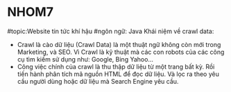 # NHOM7
#topic:Website tin tức khí hậu
#ngôn ngữ: Java
Khái niệm về crawl data:
- Crawl là cào dữ liệu (Crawl Data) là một thuật ngữ không còn mới trong Marketing, và SEO. Vì Crawl là kỹ thuật mà các con robots của các công cụ tìm kiếm sử dụng như: Google, Bing Yahoo…
- Công việc chính của crawl là thu thập dữ liệu từ một trang bất kỳ. Rồi tiến hành phân tích mã nguồn HTML để đọc dữ liệu. Và lọc ra theo yêu cầu người dùng hoặc dữ liệu mà Search Engine yêu cầu.
